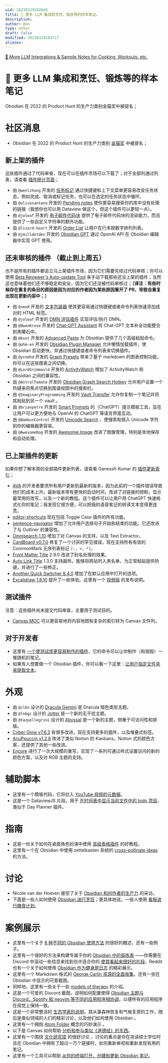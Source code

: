 ```yaml
---
uid: 20230329102645
title: 🌠 更多 LLM 集成和烹饪、锻炼等的样本笔记。
description:
author: Bon
type: other
draft: false
modified: 20230329103717
aliases:
---
```


[🌠 More LLM Integrations & Sample Notes for Cooking, Workouts, etc.](https://www.eleanorkonik.com/2023-01-21/)

# 🌠 更多 LLM 集成和烹饪、锻炼等的样本笔记

Obsidian 在 2022 的 Product Hunt 的生产力类别金猫奖中被提名；

# 社区消息

-   Obsidian 在 2022 的 Product Hunt 的生产力类别 [金猫奖](https://www.producthunt.com/golden-kitty-awards/productivity) 中被提名；

## 新上架的插件

这些插件通过了代码审查，现在可以在插件市场可以下载了；对于全部的通过列表，请查看 [插件统计页面](https://obsidian-plugin-stats.vercel.app/new)；

-   由 `@wenlzhang` 开发的 [任务标记](https://github.com/wenlzhang/obsidian-task-marker) 通过快捷键和上下文菜单更容易改变任务状态，例如完成、取消或标记任务，也可以在选定的任务状态中循环。
-   由 `@ulisesantana` 开发的 [Pending notes](https://github.com/ulisesantana/obsidian-pending-notes) 使你更容易搜索你的库中没有处理的链接（我想你也可以用 Dataview 做这个，但这个插件可以更轻一点）。
-   由 `@joleaf` 开发的 [电子邮件代码块](https://github.com/joleaf/obsidian-email-block-plugin) 提供了电子邮件代码块的渲染能力，而且提供了一些自定义字符串的额外功能。
-   由 `@lizard-heart` 开发的 [Order List](https://github.com/lizard-heart/obsidian-order-list-plugin) 让用户在行末按数字排列列表。
-   由 `@jmilldotdev` 开发的 [Obsidian GPT](https://github.com/jmilldotdev/obsidian-gpt) 通过 OpenAI API 在 Obsidian 编辑器中实现 GPT 使用。

## 还未审核的插件 （截止到上周五）

也不是所有的插件都会立马上架插件市场，因为它们需要先经过代码审核；你可以使用 [Beta Reviewer's Auto-update Tool](https://github.com/TfTHacker/obsidian42-brat) 来手动下载那些还没上架的插件；当然这也意味着他们还不够稳定和安全，因为它们还没被代码审核过；**（译注：有些时候存在重复的条目的原因是因为对应的作者因为某些原因重开了 PR，导致会重复出现在更新内容中；）**

-   由 `@smx0` 开发的 [文本包装器](https://github.com/smx0/obs-text-wrapper) 使其更容易通过快捷键或者命令列表快速添加成对的 HTML 标签。
-   由 `@joleaf` 开发的 [DMN 评估插件](https://github.com/joleaf/obsidian-dmn-eval-plugin) 实现评估/执行 DMN。
-   由 `@OwenKruse` 开发的 [Chat-GPT Assistant](https://github.com/owenkruse/gpt-helper) 将 Chat-GPT 文本补全功能整合到黑曜石中。
-   由 `@kxxt` 开发的 [Advanced Paste](https://github.com/kxxt/obsidian-advanced-paste) 为 Obsidian 提供了几个高级粘贴命令。
-   由 `@ohm-en` 开发的 [Obsidian Plugin Manager](https://github.com/ohm-en/obsidian-plugin-manager) 允许懒惰加载插件，使 Obsidian 启动更快，并通过快捷键或者命令列表来切换插件。
-   由 `@ycnmhd` 开发的 [Graph Presets](https://github.com/ycnmhd/obsidian-graph-presets) 带来了基于 markdown 的图表控制功能，你可以在这些图表之间切换。
-   由 `@LordGrimmauld` 开发的 [ActivityWatch](https://github.com/LordGrimmauld/aw-watcher-obsidian) 增加了 ActivityWatch 和 Obsidian 之间的兼容性。
-   由 `@AstralTomate` 开发的 [Obsidian Graph Search Hotkey](https://github.com/AstralTomate/obsidian-graph-search-hotkey) 允许用户设置一个热键来将焦点切换到图谱视图中的搜索栏。
-   由 `@ImaginaryProgramming` 开发的 [Vault Transfer](https://github.com/ImaginaryProgramming/obsidian-vault-transfer) 允许你复制一个笔记并将其粘贴到另一个 vault 。
-   由 `@brianpetro` 开发的 [Smart Prompts](https://github.com/brianpetro/obsidian-smart-prompts) 的（ChatGPT）提示模板工具，旨在让用户可以更方便地与 OpenAI 的 ChatGPT 等语言界面互动。
-   由 `@BambusControl` 开发的 [Unicode Search](https://github.com/BambusControl/obsidian-unicode-search) ，使搜索和插入 Unicode 字符到你的编辑器更容易。
-   由 `@AwesomeDog` 开发的 [Awesome Image](https://github.com/AwesomeDog/obsidian-awesome-image) 改进了图像管理，特别是本地保存和自动处理。

## 已上架插件的更新

如果你想了解本周的全部插件更新列表，请查看 Ganessh Kumar 的 [插件更新索引](https://obsidian-plugin-stats.vercel.app/updates)；

-   [AVA](https://github.com/louis030195/obsidian-ava) 的开发者要求所有用户更新到最新的版本，因为此前的一个插件错误导致他们的成本上升。最新版本带有更快的启动时间，改进了对链接的控制，显示最常用的改写，以及一个新的教程。这个插件可以让用户用 ChatGPT 快速格式化你的笔记；我发现它很方便，可以把我的语音笔记的转译文本变得更连贯。
-   [editor-shortcuts](https://github.com/timhor/obsidian-editor-shortcuts/releases) 现在包括 Toggle Case 插件的所有功能。
-   [sentence-navigator](https://github.com/timhor/obsidian-sentence-navigator/releases) 增加了允许用户选择句子开始和结束的功能。它还改进了与 Outliner 的兼容性。
-   [Omnisearch 1.10](https://github.com/scambier/obsidian-omnisearch/releases/tag/1.10.0) 增加了对 Canvas 的支持，以及 Text Extractor。
-   [CardBoard v0.7.0](https://github.com/roovo/obsidian-card-board/releases/tag/0.7.0) 修复了一个讨厌的罕见错误，现在支持所有有效的 CommonMark 无序列表标记 `(-, +, *)`。
-   [Front Matter Title](https://github.com/Snezhig/obsidian-front-matter-title/tree/2.9.0) 2.9.0 改进了别名处理的效果。
-   [Auto Link Title](https://github.com/zolrath/obsidian-auto-link-title/releases/tag/1.3.0) 1.3.0 支持画布，能够将网站列入黑名单，为正常粘贴提供热键，并进行了一些修正。
-   [Another Quick Switcher 8.4.0](https://github.com/tadashi-aikawa/obsidian-another-quick-switcher/releases/tag/8.4.0) 增加了在默认应用中打开的选项。
-   [Excalidraw 1.8.10](https://github.com/zsviczian/obsidian-excalidraw-plugin/releases/tag/1.8.10) 提升了一些体验。这里有一个 [视频版](https://www.youtube.com/watch?v=wTtaXmRJ7wg) 的发布说明。

## 测试插件

注意：这些插件尚未提交代码审查，主要用于测试目的。

-   [Canvas MOC](https://github.com/Feel-ix-343/obsidian-canvas-moc) 可以更容易地将内容地图和复杂的索引转为 Canvas 文件列。

## 对于开发者

-   这里有 [一个使测试库更容易制作的插件](https://github.com/pedersen/obsidian-testing-vault)，它的命令可以让你制作（和销毁）一堆随机的笔记。
-   如果有人想要做一个 Obsidian 插件，你可以看一下这里：[让用户指定文件夹来提取文本](https://github.com/scambier/obsidian-text-extractor/issues/3)。

# 外观

-   由 `@clbn` 设计的 [Dracula Gemini](https://github.com/clbn/dracula-gemini) 是 Dracula 暗色类型主题。
-   由 `@lnbgc` 设计的 [Jotter](https://github.com/lnbgc/obsidian-jotter) 是一个新的无干扰主题。
-   由 `@tazpellegrini` 设计的 [Abyssal](https://github.com/tazpellegrini/abyssalobsidian) 是一个新的主题，侧重于可访问性和排版。
-   [Cyber Glow v7.6.3](https://github.com/ArtexJay/Obsidian-CyberGlow) 有很多改进，现在支持更多的插件，以及堆叠式标签。
-   [AnuPpuccin v1.2.8](https://github.com/AnubisNekhet/AnuPpuccin/releases/tag/v1.2.8) 改进了类似 Notion 的 Kanbans，Notion 式的颜色方案，还提供了其他一些改进。
-   [Encore](https://github.com/Maldonacho/obsidian-encore-theme) 进行了一次大规模的重写，实现了一系列可通过样式设置访问的新的颜色方案，以及对 RGB 主题的支持。

# 辅助脚本

-   这里有一个模板代码，它将拉入 [YouTube 视频的元数据](https://discord.com/channels/686053708261228577/875720842443649045/1063963964700102696)。
-   这是一个 DataviewJS 片段，用于 [在时间表中显示当前文件中的 todo 项目](https://www.reddit.com/r/ObsidianMD/comments/10ded5s/ive_made_a_quick_snippet_in_dataviewjs_to_show/)，类似于 Day Planner 插件。

# 指南

-   这是一份关于如何在桌面角色扮演中使用 [高级表格插件](https://www.patreon.com/posts/obsidian-working-77265860?utm_content=join_link) 的好教程。
-   这里有一个在 Obsidian 中使用 zettelkasten 系统的 [cross-pollinate ideas](https://twitter.com/kinginmotion/status/1614971744334258179) 的方法。

# 讨论

-   Nicole van der Hoeven 接受了关于 [ Obsidian 和创作者的生产力](https://www.youtube.com/watch?v=K7cbhuJ3Beo) 的采访。
-   下面是一些人如何使用 [Obsidian 进行烹饪](https://www.reddit.com/r/ObsidianMD/comments/10befcz/anyone_ever_use_obsidian_for_cooking/)；更具体地说，一些人使用 [看板进行膳食计划](https://twitter.com/MartineGuernsey/status/1616479269453979648)。

# 案例展示

-   这里有一个关于 [8 种不同的 Obsidian 使用方法](https://twitter.com/Siv_uk/status/1615998071560704003) 的很好的概述，还有一些例子。
-   这里有一个很好的方法来构建专属于你的 [ Obsidian 中的锻炼表](https://discord.com/channels/686053708261228577/744933215063638183/1062474328131764315) ——你需要在 Discord 中滚动一些信息来找到也许适合你的 [使其看起来很好的片段](https://discord.com/channels/686053708261228577/744933215063638183/1062464434280341616)。Reddit 也有一个关于如何使用 [Obsidian 作为健身房日志](https://www.reddit.com/r/ObsidianMD/comments/10fk6dp/obsidian_as_a_gym_log/) 的精彩展示。
-   这里有一个 Markdown 格式的 [George Carlin 资源的全面收集](https://discord.com/channels/686053708261228577/744933215063638183/1062006070781952070)，还有一张在 Obsidian 中显示的可爱截图。
-   同样地，这里有一些关于一些 [models of therapy](https://discord.com/channels/686053708261228577/744933215063638183/1062261596681932910) 的介绍。
-   这是一个可爱的 Discord 截图，说明如何配置使得 [ Obsidian 主题与 Discord、Spotify 和 neovim 等不同的应用程序相协调](https://discord.com/channels/686053708261228577/744933215063638183/1062480922932428890)，以便所有的应用程序在视觉上保持一致。
-   这是一个非常整洁的 [生态学家的说明](https://discord.com/channels/686053708261228577/744933215063638183/1062909677710618734)，其从事森林恢复和气候复原的工作，随后是类似领域的人们的精彩讨论，以及他们如何使用 Obsidian 。
-   这里有一个拥抱 [Atom Folder](https://discord.com/channels/686053708261228577/710585052769157141/1065995831171371028) 概念的巧妙演示 。
-   以下是 Canvas 如何帮助 [分析和参与类似《道德经》的东西](https://twitter.com/ungatedcreative/status/1614653925239705600?s=20&t=w4QOO4E929cxrZmeR_xq-A)。
-   这里有一个围绕 [文化研究库](https://www.reddit.com/r/ObsidianMD/comments/10fjyo6/my_masters_degree_started_in_october_and_i_just/) 的很好讨论 ，讨论的重点是你在攻读硕士学位时且在 Obsidian 中拥有了超过一万个链接时，如何重新审视和重新发现有用的笔记。
-   这里有一个工具可以帮助 [从你的终端打开、创建和更新 Obsidian 笔记](https://github.com/Yakitrak/obsidian-cli)。
